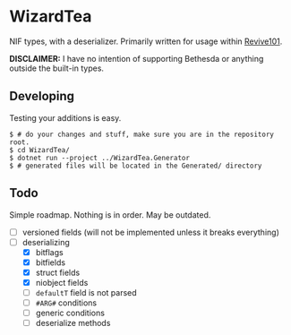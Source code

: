 # WizardTea

NIF types, with a deserializer. Primarily written for usage within [Revive101](https://github.com/Revive101).

**DISCLAIMER:** I have no intention of supporting Bethesda or anything outside the built-in types.

## Developing

Testing your additions is easy.

```
$ # do your changes and stuff, make sure you are in the repository root.
$ cd WizardTea/
$ dotnet run --project ../WizardTea.Generator
$ # generated files will be located in the Generated/ directory
```

## Todo

Simple roadmap. Nothing is in order. May be outdated.

- [ ] versioned fields (will not be implemented unless it breaks everything)
- [ ] deserializing
  - [x] bitflags
  - [x] bitfields
  - [x] struct fields
  - [x] niobject fields
  - [ ] `defaultT` field is not parsed
  - [ ] `#ARG#` conditions
  - [ ] generic conditions
  - [ ] deserialize methods
